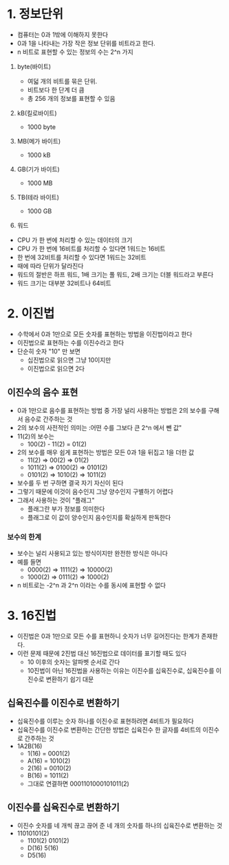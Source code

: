 # 1. 정보단위
- 컴퓨터는 0과 1밖에 이해하지 못한다
- 0과 1을 나타내는 가장 작은 정보 단위를 비트라고 한다.
- n 비트로 표현할 수 있는 정보의 수는 2^n 가지 
1) byte(바이트)
   - 여덟 개의 비트를 묶은 단위. 
   - 비트보다 한 단계 더 큼
   - 총 256 개의 정보를 표현할 수 있음

2) kB(킬로바이트)
   - 1000 byte

3) MB(메가 바이트)
   - 1000 kB

4) GB(기가 바이트)
   - 1000 MB

5) TB(테라 바이트)
   - 1000 GB

6) 워드
- CPU 가 한 번에 처리할 수 있는 데이터의 크기
- CPU 가 한 번에 16비트를 처리할 수 있다면 1워드는 16비트
- 한 번에 32비트를 처리할 수 있다면 1워드는 32비트 
- 때에 따라 단위가 달라진다
- 워드의 절반은 하프 워드, 1배 크기는 풀 워드, 2배 크기는 더블 워드라고 부른다
- 워드 크기는 대부분 32비트나 64비트


# 2. 이진법
- 수학에서 0과 1만으로 모든 숫자를 표현하는 방법을 이진법이라고 한다
- 이진법으로 표현하는 수를 이진수라고 한다
- 단순히 숫자 "10" 만 보면 
  - 십진법으로 읽으면 그냥 10이지만
  - 이진법으로 읽으면 2다

## 이진수의 음수 표현
- 0과 1만으로 음수를 표현하는 방법 중 가장 널리 사용하는 방법은 2의 보수를 구해서 음수로 간주하는 것
- 2의 보수의 사전적인 의미는 :어떤 수를 그보다 큰 2^n 에서 뺀 값"
- 11(2)의 보수는
  - 100(2) - 11(2) = 01(2)
- 2의 보수를 매우 쉽게 표현하는 방법은 모든 0과 1을 뒤집고 1을 더한 값
  - 11(2) => 00(2) => 01(2)
  - 1011(2) => 0100(2) => 0101(2)
  - 0101(2) => 1010(2) => 1011(2)
- 보수를 두 번 구하면 결국 자기 자신이 된다
- 그렇기 때문에 이것이 음수인지 그냥 양수인지 구별하기 어렵다
- 그래서 사용하는 것이 "플래그"
  - 플래그란 부가 정보를 의미한다
  - 플래그로 이 값이 양수인지 음수인지를 확실하게 판독한다
### 보수의 한계
- 보수는 널리 사용되고 있는 방식이지만 완전한 방식은 아니다
- 예를 들면
  - 0000(2) => 1111(2) => 10000(2)
  - 1000(2) => 0111(2) => 1000(2) 
- n 비트로는 -2^n 과 2^n 이라는 수를 동시에 표현할 수 없다

# 3. 16진법
- 이진법은 0과 1만으로 모든 수를 표현하니 숫자가 너무 길어진다는 한계가 존재한다.
- 이런 문제 때문에 2진법 대신 16진법으로 데이터를 표기할 때도 있다
  - 10 이후의 숫자는 알파벳 순서로 간다
  - 10진법이 아닌 16진법을 사용하는 이유는 이진수를 십육진수로, 십육진수를 이진수로 변환하기 쉽기 대문

## 십육진수를 이진수로 변환하기
- 십육진수를 이루는 숫자 하나를 이진수로 표현하려면 4비트가 필요하다
- 십육진수를 이진수로 변환하는 간단한 방법은 십육진수 한 글자를 4비트의 이진수로 간주하는 것
- 1A2B(16) 
  - 1(16) = 0001(2)
  - A(16) = 1010(2)
  - 2(16) = 0010(2)
  - B(16) = 1011(2)
  - 그대로 연결하면 0001101000101011(2)

## 이진수를 십육진수로 변환하기
- 이진수 숫자를 네 개씩 끊고 끊어 준 네 개의 숫자를 하나의 십육진수로 변환하는 것
- 11010101(2)
  - 1101(2) 0101(2)
  - D(16) 5(16)
  - D5(16)
